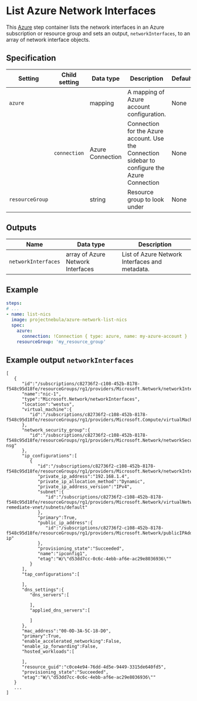 # List Azure Network Interfaces

This [Azure](hhttps://azure.microsoft.com/en-us/services/#networking/) step container lists the network interfaces
in an Azure subscription or resource group and sets an output, `networkInterfaces`, to an array of network interface objects.

## Specification

| Setting | Child setting | Data type | Description | Default | Required |
|---------|---------------|-----------|-------------|---------|----------|
| `azure` || mapping | A mapping of Azure account configuration. | None | True |
|| `connection` | Azure Connection | Connection for the Azure account. Use the Connection sidebar to configure the Azure Connection | None | True |
| `resourceGroup` || string | Resource group to look under | None | False | 

## Outputs

| Name | Data type | Description |
|------|-----------|-------------|
| `networkInterfaces` | array of Azure Network Interfaces | List of Azure Network Interfaces and metadata. |

## Example

```yaml
steps:
# ...
- name: list-nics
  image: projectnebula/azure-network-list-nics
  spec:
    azure:
      connection: !Connection { type: azure, name: my-azure-account }
    resourceGroup: 'my_resource_group' 
```

## Example output `networkInterfaces`

```
[
   {
      "id":"/subscriptions/c82736f2-c108-452b-8178-f548c95d18fe/resourceGroups/rg1/providers/Microsoft.Network/networkInterfaces/nic1",
      "name":"nic-1",
      "type":"Microsoft.Network/networkInterfaces",
      "location":"westus",
      "virtual_machine":{
         "id":"/subscriptions/c82736f2-c108-452b-8178-f548c95d18fe/resourceGroups/rg1/providers/Microsoft.Compute/virtualMachines/vm1"
      },
      "network_security_group":{
         "id":"/subscriptions/c82736f2-c108-452b-8178-f548c95d18fe/resourceGroups/rg1/providers/Microsoft.Network/networkSecurityGroups/vm1-nsg"
      },
      "ip_configurations":[
         {
            "id":"/subscriptions/c82736f2-c108-452b-8178-f548c95d18fe/resourceGroups/rg1/providers/Microsoft.Network/networkInterfaces/vm1654/ipConfigurations/ipconfig1",
            "private_ip_address":"192.168.1.4",
            "private_ip_allocation_method":"Dynamic",
            "private_ip_address_version":"IPv4",
            "subnet":{
               "id":"/subscriptions/c82736f2-c108-452b-8178-f548c95d18fe/resourceGroups/rg1/providers/Microsoft.Network/virtualNetworks/puppet-remediate-vnet/subnets/default"
            },
            "primary":True,
            "public_ip_address":{
               "id":"/subscriptions/c82736f2-c108-452b-8178-f548c95d18fe/resourceGroups/rg1/providers/Microsoft.Network/publicIPAddresses/vm1-ip"
            },
            "provisioning_state":"Succeeded",
            "name":"ipconfig1",
            "etag":"W/\"d53dd7cc-0c6c-4ebb-af6e-ac29e8036936\""
         }
      ],
      "tap_configurations":[

      ],
      "dns_settings":{
         "dns_servers":[

         ],
         "applied_dns_servers":[

         ]
      },
      "mac_address":"00-0D-3A-5C-18-D0",
      "primary":True,
      "enable_accelerated_networking":False,
      "enable_ip_forwarding":False,
      "hosted_workloads":[

      ],
      "resource_guid":"c0ce4e94-76dd-4d5e-9449-3315de640fd5",
      "provisioning_state":"Succeeded",
      "etag":"W/\"d53dd7cc-0c6c-4ebb-af6e-ac29e8036936\""
   }
   ...
]
```


